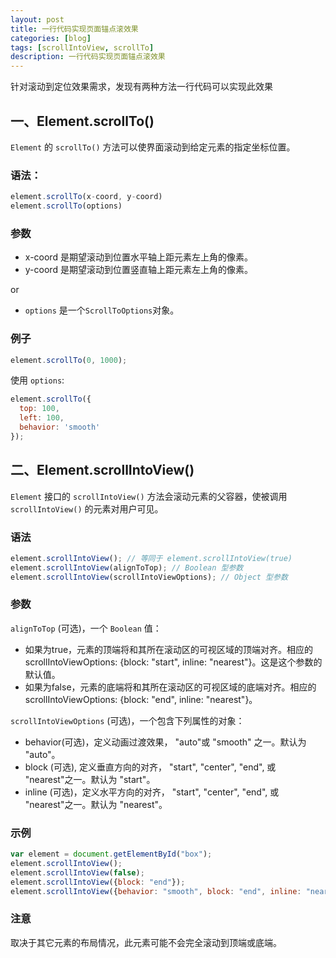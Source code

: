 ```yaml
---
layout: post
title: 一行代码实现页面锚点滚效果
categories: [blog]
tags: [scrollIntoView, scrollTo]
description: 一行代码实现页面锚点滚效果
---
```



针对滚动到定位效果需求，发现有两种方法一行代码可以实现此效果

## 一、Element.scrollTo()

`Element` 的 `scrollTo()` 方法可以使界面滚动到给定元素的指定坐标位置。

### 语法： 

```js
element.scrollTo(x-coord, y-coord)
element.scrollTo(options)
```

### 参数

+ x-coord 是期望滚动到位置水平轴上距元素左上角的像素。
+ y-coord 是期望滚动到位置竖直轴上距元素左上角的像素。

or

+ `options` 是一个`ScrollToOptions`对象。

### 例子

```js
element.scrollTo(0, 1000);
```

使用 `options`:

```js
element.scrollTo({
  top: 100,
  left: 100,
  behavior: 'smooth'
});
```

## 二、Element.scrollIntoView()

`Element` 接口的 `scrollIntoView()` 方法会滚动元素的父容器，使被调用 `scrollIntoView()` 的元素对用户可见。

### 语法

```js
element.scrollIntoView(); // 等同于 element.scrollIntoView(true)
element.scrollIntoView(alignToTop); // Boolean 型参数
element.scrollIntoView(scrollIntoViewOptions); // Object 型参数
```

### 参数

`alignToTop` (可选)，一个 `Boolean` 值：

+ 如果为true，元素的顶端将和其所在滚动区的可视区域的顶端对齐。相应的 scrollIntoViewOptions: {block: "start", inline: "nearest"}。这是这个参数的默认值。
+ 如果为false，元素的底端将和其所在滚动区的可视区域的底端对齐。相应的scrollIntoViewOptions: {block: "end", inline: "nearest"}。

`scrollIntoViewOptions` (可选)，一个包含下列属性的对象：

+ behavior(可选)，定义动画过渡效果， "auto"或 "smooth" 之一。默认为 "auto"。
+ block (可选), 定义垂直方向的对齐， "start", "center", "end", 或 "nearest"之一。默认为 "start"。
+ inline (可选)，定义水平方向的对齐， "start", "center", "end", 或 "nearest"之一。默认为 "nearest"。

### 示例

```js
var element = document.getElementById("box");
element.scrollIntoView();
element.scrollIntoView(false);
element.scrollIntoView({block: "end"});
element.scrollIntoView({behavior: "smooth", block: "end", inline: "nearest"});
```

### 注意

取决于其它元素的布局情况，此元素可能不会完全滚动到顶端或底端。
